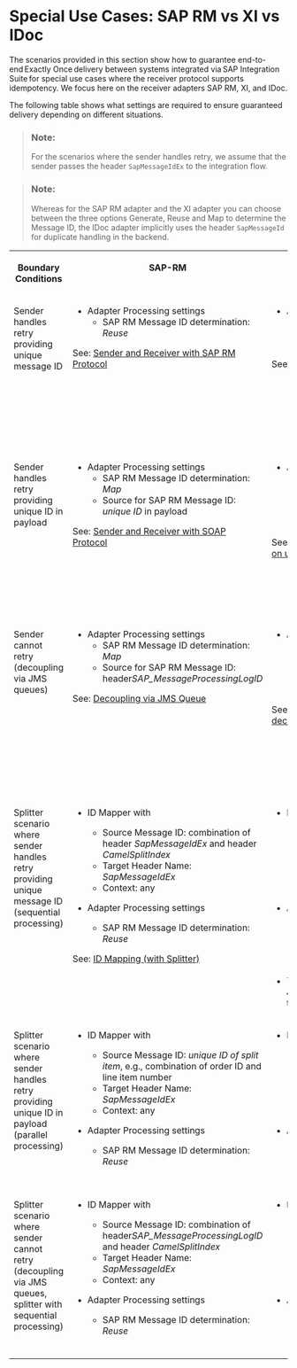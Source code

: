 <!-- loio5f7fa93d25344808af53ee2ab888e9d7 -->

# Special Use Cases: SAP RM vs XI vs IDoc

The scenarios provided in this section show how to guarantee end-to-end Exactly Once delivery between systems integrated via SAP Integration Suite for special use cases where the receiver protocol supports idempotency. We focus here on the receiver adapters SAP RM, XI, and IDoc.

The following table shows what settings are required to ensure guaranteed delivery depending on different situations.

> ### Note:  
> For the scenarios where the sender handles retry, we assume that the sender passes the header `SapMessageIdEx` to the integration flow.

> ### Note:  
> Whereas for the SAP RM adapter and the XI adapter you can choose between the three options Generate, Reuse and Map to determine the Message ID, the IDoc adapter implicitly uses the header `SapMessageId` for duplicate handling in the backend.


<table>
<tr>
<th valign="top">

Boundary Conditions



</th>
<th valign="top">

SAP-RM



</th>
<th valign="top">

XI



</th>
<th valign="top">

IDoc



</th>
</tr>
<tr>
<td valign="top">

Sender handles retry providing unique message ID



</td>
<td valign="top">

-   Adapter Processing settings
    -   SAP RM Message ID determination: *Reuse* 


See: [Sender and Receiver with SAP RM Protocol](sender-and-receiver-with-sap-rm-protocol-9f3e2b6.md)



</td>
<td valign="top">

-   Adapter Delivery Assurance settings
    -   XI Message ID determination: *Reuse*
    -   Quality Of Service:*Exactly Once*
    -   Temporary Storage: any


See: [XI Receiver Handles Duplicates](xi-receiver-handles-duplicates-fcf026b.md)



</td>
<td valign="top">

-   Content Modifier Message Header settings
    -   Name: *SapMessageId* 
    -   Source Type: *Header* 
    -   Source Value:*SapMessageIdEx* 

-   Adapter Connection settings
    -   IDoc Content Type:*Application/x-sap.idoc*


See: [IDoc Receiver Handles Duplicates](idoc-receiver-handles-duplicates-8f8feea.md)



</td>
</tr>
<tr>
<td valign="top">

Sender handles retry providing unique ID in payload



</td>
<td valign="top">

-   Adapter Processing settings
    -   SAP RM Message ID determination: *Map* 
    -   Source for SAP RM Message ID: *unique ID* in payload


See: [Sender and Receiver with SOAP Protocol](sender-and-receiver-with-soap-protocol-cd4c6e0.md)



</td>
<td valign="top">

-   Adapter Delivery Assurance settings
    -   XI Message ID determination: *Map* 
    -   Source for XI Message ID: *unique ID* in payload
    -   Quality Of Service: *Exactly Once* 
    -   Temporary Storage: any


See: [XI Receiver Handles Duplicates \(based on unique ID in payload\)](xi-receiver-handles-duplicates-based-on-unique-id-in-payload-3add2bf.md)



</td>
<td valign="top">

-   ID Mapper with
    -   Source Message ID: *unique ID* in payload
    -   Target Header Name:*SapMessageId*
    -   Context: any

-   Adapter Connection settings
    -   IDoc Content Type:*Application/x-sap.idoc*


See:[IDoc Receiver Handles Duplicates \(based on unique ID in payload\)](idoc-receiver-handles-duplicates-based-on-unique-id-in-payload-bb441a9.md) 



</td>
</tr>
<tr>
<td valign="top">

Sender cannot retry \(decoupling via JMS queues\)



</td>
<td valign="top">

-   Adapter Processing settings
    -   SAP RM Message ID determination: *Map* 
    -   Source for SAP RM Message ID: header*SAP\_MessageProcessingLogID* 


See: [Decoupling via JMS Queue](decoupling-via-jms-queue-ecbde19.md)



</td>
<td valign="top">

-   Adapter Delivery Assurance settings
    -   XI Message ID determination: *Map* 
    -   Source for XI Message ID: header*SAP\_MessageProcessingLogID*
    -   Quality Of Service:*Exactly Once* 
    -   Temporary Storage:*JMS Queue* 


See: [XI Receiver Handles Duplicates \(with decoupling via JMS Queue\)](xi-receiver-handles-duplicates-with-decoupling-via-jms-queue-bd19abf.md)



</td>
<td valign="top">

-   Content Modifier Message Header settings
    -   Name: *SapMessageId* 
    -   Source Type: *Header* 
    -   Source Value:*SAP\_MessageProcessingLogID* 

-   Adapter Connection settings
    -   IDoc Content Type:*Application/x-sap.idoc*


See: [IDoc Receiver Handles Duplicates \(with decoupling via JMS Queue\)](idoc-receiver-handles-duplicates-with-decoupling-via-jms-queue-776b640.md)



</td>
</tr>
<tr>
<td valign="top">

Splitter scenario where sender handles retry providing unique message ID \(sequential processing\)



</td>
<td valign="top">

-   ID Mapper with
    -   Source Message ID: combination of header *SapMessageIdEx* and header *CamelSplitIndex* 
    -   Target Header Name: *SapMessageIdEx* 
    -   Context: any


-   Adapter Processing settings
    -   SAP RM Message ID determination: *Reuse* 


See: [ID Mapping \(with Splitter\)](id-mapping-with-splitter-441e51d.md)



</td>
<td valign="top">

-   ID Mapper with
    -   Source Message ID: combination of header *SapMessageIdEx* and header *CamelSplitIndex* 
    -   Target Header Name: *SapMessageIdEx* 
    -   Context: any


-   Adapter Delivery Assurance settings
    -   XI Message ID determination: *Reuse* 
    -   Quality Of Service:*Exactly Once* 
    -   Temporary Storage: either *Data Store* or *JMS Queue* 


-   Transaction Handling: either*Required for JDBC* or*Required for JMS* depending on the temporary storage settings



</td>
<td valign="top">

-   ID Mapper with
    -   Source Message ID: combination of header *SapMessageIdEx* and header *CamelSplitIndex* 
    -   Target Header Name: *SapMessageId* 
    -   Context: any


-   Adapter Connection settings
    -   IDoc Content Type:*Application/x-sap.idoc*




</td>
</tr>
<tr>
<td valign="top">

Splitter scenario where sender handles retry providing unique ID in payload \(parallel processing\)



</td>
<td valign="top">

-   ID Mapper with
    -   Source Message ID: *unique ID of split item*, e.g., combination of order ID and line item number
    -   Target Header Name: *SapMessageIdEx* 
    -   Context: any


-   Adapter Processing settings
    -   SAP RM Message ID determination: *Reuse* 




</td>
<td valign="top">

-   ID Mapper with
    -   Source Message ID: *unique ID of split item*, e.g., combination of order ID and line item number
    -   Target Header Name: *SapMessageIdEx* 
    -   Context: any


-   Adapter Delivery Assurance settings
    -   XI Message ID determination: *Reuse* 
    -   Quality Of Service: *Exactly Once* 
    -   Temporary Storage: any




</td>
<td valign="top">

-   ID Mapper with
    -   Source Message ID: *unique ID of split item*, e.g., combination of order ID and line item number
    -   Target Header Name: *SapMessageId* 
    -   Context: any


-   Adapter Connection settings
    -   IDoc Content Type:*Application/x-sap.idoc* 




</td>
</tr>
<tr>
<td valign="top">

Splitter scenario where sender cannot retry \(decoupling via JMS queues, splitter with sequential processing\)



</td>
<td valign="top">

-   ID Mapper with
    -   Source Message ID: combination of header*SAP\_MessageProcessingLogID* and header *CamelSplitIndex* 
    -   Target Header Name: *SapMessageIdEx* 
    -   Context: any


-   Adapter Processing settings
    -   SAP RM Message ID determination: *Reuse* 




</td>
<td valign="top">

-   ID Mapper with
    -   Source Message ID: combination of header*SAP\_MessageProcessingLogID* and header *CamelSplitIndex* 
    -   Target Header Name: *SapMessageIdEx* 
    -   Context: any


-   Adapter Delivery Assurance settings
    -   XI Message ID determination: *Reuse* 
    -   Quality Of Service: *Exactly Once* 
    -   Temporary Storage: *JMS Queue* 




</td>
<td valign="top">

-   ID Mapper with
    -   Source Message ID: combination of header*SAP\_MessageProcessingLogID* and header *CamelSplitIndex* 
    -   Target Header Name: *SapMessageId* 
    -   Context: any


-   Adapter Connection settings
    -   IDoc Content Type:*Application/x-sap.idoc* 




</td>
</tr>
</table>

